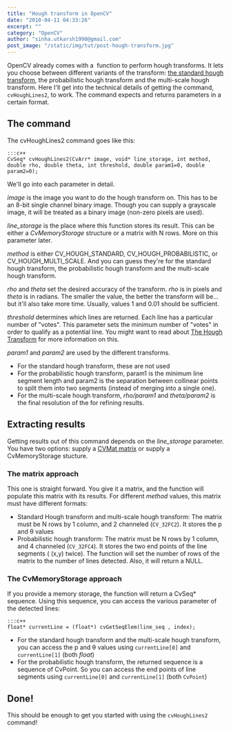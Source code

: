 ```yaml
---
title: "Hough transform in OpenCV"
date: "2010-04-11 04:33:26"
excerpt: ""
category: "OpenCV"
author: "sinha.utkarsh1990@gmail.com"
post_image: "/static/img/tut/post-hough-transform.jpg"
---
```

OpenCV already comes with a  function to perform hough transforms. It lets you choose between different variants of the transform: [the standard hough transform](/tutorials/hough-transform-basics/), the probabilistic hough transform and the multi-scale hough transform. Here I'll get into the technical details of getting the command, `cvHoughLines2`, to work. The command expects and returns parameters in a certain format. 

## The command

The cvHoughLines2 command goes like this: 
    
    :::c++
    CvSeq* cvHoughLines2(CvArr* image, void* line_storage, int method, double rho, double theta, int threshold, double param1=0, double param2=0);
    

We'll go into each parameter in detail.

_image_ is the image you want to do the hough transform on. This has to be an 8-bit single channel binary image. Though you can supply a grayscale image, it will be treated as a binary image (non-zero pixels are used).

_line_storage_ is the place where this function stores its result. This can be either a _CvMemoryStorage_ structure or a matrix with N rows. More on this parameter later.

_method_ is either CV_HOUGH_STANDARD, CV_HOUGH_PROBABILISTIC, or CV_HOUGH_MULTI_SCALE. And you can guess they're for the standard hough transform, the probabilistic hough transform and the multi-scale hough transform.

_rho_ and _theta_ set the desired accuracy of the transform. _rho_ is in pixels and _theta_ is in radians. The smaller the value, the better the transform will be... but it'll also take more time. Usually, values 1 and 0.01 should be sufficient.

_threshold_ determines which lines are returned. Each line has a particular number of "votes". This parameter sets the minimum number of "votes" in order to qualify as a potential line. You might want to read about [The Hough Transform](/tutorials/hough-transform-basics/) for more information on this.

_param1_ and _param2_ are used by the different transforms. 

  * For the standard hough transform, these are not used
  * For the probabilistic hough transform, param1 is the minimum line segment length and param2 is the separation between collinear points to split them into two segments (instead of merging into a single one).
  * For the multi-scale hough transform, _rho/param1_ and _theta/param2_ is the final resolution of the for refining results.

## Extracting results

Getting results out of this command depends on the _line_storage_ parameter. You have two options: supply a [CVMat matrix](/tutorials/2d-matrices-cvmat-opencv/) or supply a CvMemoryStorage stucture. 

### The matrix approach

This one is straight forward. You give it a matrix, and the function will populate this matrix with its results. For different _method_ values, this matrix must have different formats: 

  * Standard Hough transform and multi-scale hough transform: The matrix must be N rows by 1 column, and 2 channeled (`CV_32FC2`). It stores the p and θ values
  * Probabilistic hough transform: The matrix must be N rows by 1 column, and 4 channeled (`CV_32FC4`). It stores the two end points of the line segments ( (x,y) twice).
The function will set the number of rows of the matrix to the number of lines detected. Also, it will return a NULL. 

### The CvMemoryStorage approach

If you provide a memory storage, the function will return a CvSeq* sequence. Using this sequence, you can access the various parameter of the detected lines: 
    
    :::c++
    float* currentLine = (float*) cvGetSeqElem(line_seq , index);

  * For the standard hough transform and the multi-scale hough transform, you can access the p and θ values using `currentLine[0]` and `currentLine[1]` (both _float_)
  * For the probabilistic hough transform, the returned sequence is a sequence of CvPoint. So you can access the end points of line segments using `currentLine[0]` and `currentLine[1]` (both `CvPoint`)

## Done!

This should be enough to get you started with using the `cvHoughLines2` command!
